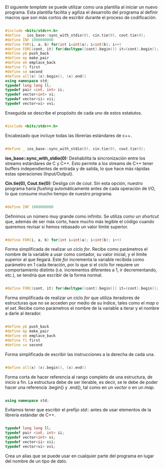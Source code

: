 El siguiente _template_ se puede utilizar como una plantilla al iniciar un nuevo programa. Esta plantilla facilita y agiliza el desarrollo del programa al definir macros que son más cortos de escribir durante el proceso de codificación.

```cpp

#include <bits/stdc++.h>
#define _ ios_base::sync_with_stdio(0), cin.tie(0), cout.tie(0);
#define INF 1000000000
#define FOR(i, a, b) for(int i=int(a); i<int(b); i++)
#define FORC(cont, it) for(decltype((cont).begin()) it=(cont).begin(); it!=(cont).end(); it++)
#define pb push_back
#define mp make_pair
#define eb emplace_back
#define fi first
#define se second
#define all(x) (x).begin(), (x).end()
using namespace std;
typedef long long ll;
typedef pair <int, int> ii;
typedef vector<int> vi;
typedef vector<ii> vii;
typedef vector<vi> vvi; 
```

Enseguida se describe el propósito de cada uno de estos estatutos.

```cpp

#include <bits/stdc++.h>
```

Encabezado que incluye todas las librerías estándares de c++.

```cpp

#define _ ios_base::sync_with_stdio(0), cin.tie(0), cout.tie(0);
```

**ios_base::sync_with_stdio(0):** Deshabilita la sincronización entre los streams estándares de C y C++. Esto permite a los streams de C++ tener buffers independientes de entrada y de salida, lo que hace más rápidas estas operaciones (Input/Output).

**Cin.tie(0), Cout.tie(0):** Desliga _cin_ de _cout_. Sin esta opción, nuestro programa haría _flushing_ automáticamente antes de cada operación de I/O, lo que consume mucho tiempo de nuestro programa.

```cpp

#define INF 1000000000
```

Definimos un número muy grande como infinito. Se utiliza como un _shortcut_ que, además de ser más corto, hace mucho más legible el código cuando queremos revisar si hemos rebasado un valor límite superior.

```cpp

#define FOR(i, a, b) for(int i=int(a); i<int(b); i++)
```

Forma simplificada de realizar un ciclo _for_. Recibe como parámetros el nombre de la variable a usar como contador, su valor inicial, y el límite superior al que llegará. Este _for_ incrementa la variable recibida como parámetro en 1 cada iteración, por lo que si el ciclo for requiere un comportamiento distinto (i.e. incrementos diferentes a 1, ir decrementando, etc.), se tendría que escribir de la forma normal.

```cpp

#define FORC(cont, it) for(decltype((cont).begin()) it=(cont).begin(); it!=(cont).end(); it++)
```
Forma simplificada de realizar un ciclo _for_ que utiliza iteradores de estructuras que no se acceden por medio de su índice, tales como el _map_ o el _set_. Recibe como parámetros el nombre de la variable a iterar y el nombre a darle al iterador.

```cpp

#define pb push_back
#define mp make_pair
#define eb emplace_back
#define fi first
#define se second
```
Forma simplificada de escribir las instrucciones a la derecha de cada una.

```cpp

#define all(x) (x).begin(), (x).end()
```

Forma corta de hacer referencia al rango completo de una estructura, de inicio a fin. La estructura debe de ser iterable, es decir, se le debe de poder hacer una referencia .begin() y .end(), tal como en un _vector_ o en un _map_.

```cpp

using namespace std;
```

Evitamos tener que escribir el prefijo _std::_ antes de usar elementos de la librería estándar de C++.

```cpp

typedef long long ll;
typedef pair <int, int> ii;
typedef vector<int> vi;
typedef vector<ii> vii;
typedef vector<vi> vvi;
```
Crea un alias que se puede usar en cualquier parte del programa en lugar del nombre de un tipo de dato.
